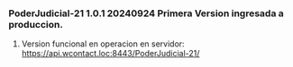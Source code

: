 ### PoderJudicial-21 1.0.1 20240924 Primera Version ingresada a produccion.
1. Version funcional en operacion en servidor: https://api.wcontact.loc:8443/PoderJudicial-21/